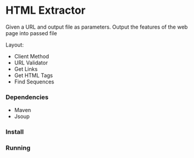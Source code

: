 # HTML Extractor
Given a URL and output file as parameters. Output the features of the web
page into passed file

Layout: 
* Client Method
* URL Validator
* Get Links
* Get HTML Tags
* Find Sequences 

### Dependencies
* Maven
* Jsoup

### Install

### Running
